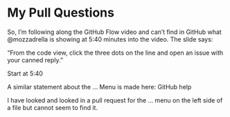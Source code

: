 # My Pull Questions

So, I’m following along the GitHub Flow video and can’t find in GitHub what @mozzadrella is showing at 5:40 minutes into the video. The slide says:

“From the code view, click the three dots on the line and open an issue with your canned reply.”

Start at 5:40

A similar statement about the … Menu is made here: GitHub help

I have looked and looked in a pull request for the … menu on the left side of a file but cannot seem to find it.